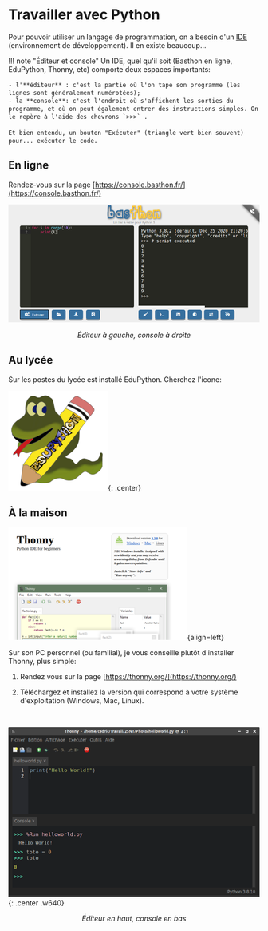# Travailler avec Python


Pour pouvoir utiliser un langage de programmation, on a besoin d'un [IDE](https://fr.wikipedia.org/wiki/Environnement_de_d%C3%A9veloppement) (environnement de développement). Il en existe beaucoup...

!!! note "Éditeur et console"
	Un IDE, quel qu'il soit (Basthon en ligne, EduPython, Thonny, etc) comporte deux espaces importants:

	- l'**éditeur** : c'est la partie où l'on tape son programme (les lignes sont généralement numérotées);
	- la **console**: c'est l'endroit où s'affichent les sorties du programme, et où on peut également entrer des instructions simples. On le repère à l'aide des chevrons `>>>` .

    Et bien entendu, un bouton "Exécuter" (triangle vert bien souvent) pour... exécuter le code.

## En ligne

Rendez-vous sur la page [https://console.basthon.fr/](https://console.basthon.fr/)

![](basthon.png)

<p align="center">
<em>Éditeur à gauche, console à droite</em>
</p>

## Au lycée

Sur les postes du lycée est installé EduPython. Cherchez l'icone:

![](edupython.png){: .center}

## À la maison

![](thonny.png){align=left}

Sur son PC personnel (ou familial), je vous conseille plutôt d'installer Thonny, plus simple:

1. Rendez vous sur la page [https://thonny.org/](https://thonny.org/)

2. Téléchargez et installez la version qui correspond à votre système d'exploitation (Windows, Mac, Linux).

<br>


![](thonny2.png){: .center .w640}

<p align="center">
<em>Éditeur en haut, console en bas</em>
</p>

